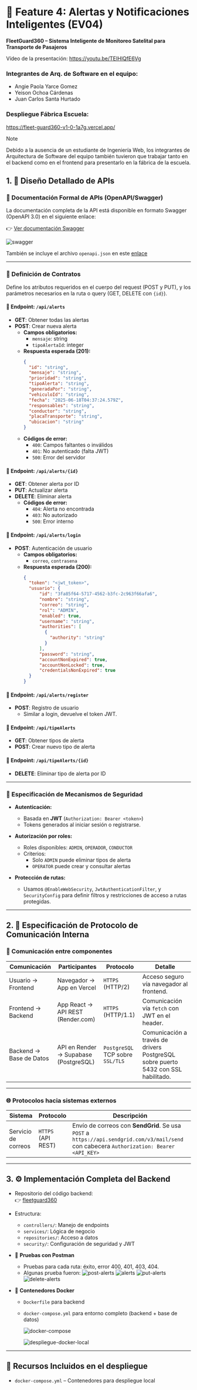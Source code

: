 # 🚨 Feature 4: Alertas y Notificaciones Inteligentes (EV04)  
**FleetGuard360 – Sistema Inteligente de Monitoreo Satelital para Transporte de Pasajeros**

Vídeo de la presentación: https://youtu.be/TEIHlQfE6Vg

### Integrantes de Arq. de Software en el equipo: 
- Angie Paola Yarce Gomez
- Yeison Ochoa Cárdenas 
- Juan Carlos Santa Hurtado


### Despliegue Fábrica Escuela: 
https://fleet-guard360-v1-0-1a7g.vercel.app/

> [!NOTE]
> Debido a la ausencia de un estudiante de Ingeniería Web, los integrantes de Arquitectura de Software del equipo también tuvieron que trabajar tanto en el backend como en el frontend para presentarlo en la fábrica de la escuela.
  

## 1. 📘 Diseño Detallado de APIs

### 📄 Documentación Formal de APIs (OpenAPI/Swagger)

La documentación completa de la API está disponible en formato Swagger (OpenAPI 3.0) en el siguiente enlace:

👉 [Ver documentación Swagger](https://fleetguard360-v2-0.onrender.com/swagger-ui/index.html)

![swagger](https://github.com/user-attachments/assets/33a66ca2-a7fc-4f5c-94ec-cc1322a0c821)


También se incluye el archivo `openapi.json` en este [enlace](https://drive.google.com/file/d/1HqMLy_cshQkSsKrsI412fNhyjohfehV_/view?usp=drive_link)

---

### 📑 Definición de Contratos

Define los atributos requeridos en el cuerpo del request (POST y PUT), y los parámetros necesarios en la ruta o query (GET, DELETE con `{id}`).

#### 🔹 Endpoint: `/api/alerts`  
- **GET**: Obtener todas las alertas  
- **POST**: Crear nueva alerta  
  - **Campos obligatorios:**
    - `mensaje`: string
    - `tipoAlertaId`: integer
  - **Respuesta esperada (201):**
    ```json
    {
      "id": "string",
      "mensaje": "string",
      "prioridad": "string",
      "tipoAlerta": "string",
      "generadaPor": "string",
      "vehiculoId": "string",
      "fecha": "2025-06-18T04:37:24.579Z",
      "responsables": "string",
      "conductor": "string",
      "placaTransporte": "string",
      "ubicacion": "string"
    }
    ```
  - **Códigos de error:**
    - `400`: Campos faltantes o inválidos
    - `401`: No autenticado (falta JWT)
    - `500`: Error del servidor

#### 🔹 Endpoint: `/api/alerts/{id}`
- **GET**: Obtener alerta por ID  
- **PUT**: Actualizar alerta  
- **DELETE**: Eliminar alerta  
  - **Códigos de error:**
    - `404`: Alerta no encontrada
    - `403`: No autorizado
    - `500`: Error interno

#### 🔹 Endpoint: `/api/alerts/login`  
- **POST**: Autenticación de usuario  
  - **Campos obligatorios:**  
    - `correo`, `contrasena`
  - **Respuesta esperada (200):**
    ```json
    {
      "token": "<jwt_token>",
      "usuario": {
          "id": "3fa85f64-5717-4562-b3fc-2c963f66afa6",
          "nombre": "string",
          "correo": "string",
          "rol": "ADMIN",
          "enabled": true,
          "username": "string",
          "authorities": [
            {
              "authority": "string"
            }
          ],
          "password": "string",
          "accountNonExpired": true,
          "accountNonLocked": true,
          "credentialsNonExpired": true
      }
    }
    ```

#### 🔹 Endpoint: `/api/alerts/register`  
- **POST**: Registro de usuario  
  - Similar a login, devuelve el token JWT.

#### 🔹 Endpoint: `/api/tipeAlerts`  
- **GET**: Obtener tipos de alerta  
- **POST**: Crear nuevo tipo de alerta

#### 🔹 Endpoint: `/api/tipeAlerts/{id}`  
- **DELETE**: Eliminar tipo de alerta por ID

---

### 🔐 Especificación de Mecanismos de Seguridad

- **Autenticación:**  
  - Basada en **JWT** (`Authorization: Bearer <token>`)
  - Tokens generados al iniciar sesión o registrarse.

- **Autorización por roles:**  
  - Roles disponibles: `ADMIN`, `OPERADOR`, `CONDUCTOR`
  - Criterios:
    - Solo `ADMIN` puede eliminar tipos de alerta
    - `OPERATOR` puede crear y consultar alertas

- **Protección de rutas:**  
  - Usamos `@EnableWebSecurity`, `JwtAuthenticationFilter`, y `SecurityConfig` para definir filtros y restricciones de acceso a rutas protegidas.

---

## 2. 🔌 Especificación de Protocolo de Comunicación Interna

### 📡 Comunicación entre componentes

| Comunicación | Participantes | Protocolo | Detalle |
|--------------|---------------|-----------|---------|
| Usuario → Frontend | Navegador → App en Vercel | `HTTPS` (HTTP/2) | Acceso seguro vía navegador al frontend. |
| Frontend → Backend | App React → API REST (Render.com) | `HTTPS` (HTTP/1.1) | Comunicación vía `fetch` con JWT en el header. |
| Backend → Base de Datos | API en Render → Supabase (PostgreSQL) | `PostgreSQL` TCP sobre `SSL/TLS` | Comunicación a través de drivers PostgreSQL sobre puerto 5432 con SSL habilitado. |

---

### 🌐 Protocolos hacia sistemas externos

| Sistema | Protocolo | Descripción |
|--------|-----------|-------------|
| Servicio de correos | `HTTPS` (API REST) | Envío de correos con **SendGrid**. Se usa `POST` a `https://api.sendgrid.com/v3/mail/send` con cabecera `Authorization: Bearer <API_KEY>` |

---

## 3. ⚙️ Implementación Completa del Backend

- Repositorio del código backend:  
  👉 [fleetguard360](https://github.com/yeison8a/FleetGuard360-v2.0/tree/main/backend)

- Estructura:  
  - `controllers/`: Manejo de endpoints
  - `services/`: Lógica de negocio
  - `repositories/`: Acceso a datos
  - `security/`: Configuración de seguridad y JWT
    

- 🧪 **Pruebas con Postman**  
  - Pruebas para cada ruta: éxito, error 400, 401, 403, 404.
  - Algunas prueba fueron:
    ![post-alerts](https://github.com/user-attachments/assets/decd7b70-a663-4512-b9b6-2a42eabab900)
    ![alerts](https://github.com/user-attachments/assets/14419fdf-dbc7-4538-b510-db131df55558)
    ![put-alerts](https://github.com/user-attachments/assets/f18786a7-331b-4103-8661-155f50bfe2f7)
    ![delete-alerts](https://github.com/user-attachments/assets/ece6a48f-0452-4d8a-8642-fd37afa5f1c0)

    


- 🐳 **Contenedores Docker**  
  - `Dockerfile` para backend
  - `docker-compose.yml` para entorno completo (backend + base de datos)
    
    ![docker-compose](https://github.com/user-attachments/assets/dc4380ba-9128-42d9-bdc1-a19451e577b7)

    ![despliegue-docker-local](https://github.com/user-attachments/assets/4430fb52-2fd2-4c50-a0da-9a5236ac67e6)


---

## 📎 Recursos Incluidos en el despliegue

- `docker-compose.yml` – Contenedores para despliegue local
